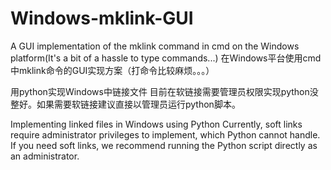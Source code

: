 # Windows-mklink-GUI
A GUI implementation of the mklink command in cmd on the Windows platform(It's a bit of a hassle to type commands...)
在Windows平台使用cmd中mklink命令的GUI实现方案（打命令比较麻烦。。。）

用python实现Windows中链接文件
目前在软链接需要管理员权限实现python没整好。如果需要软链接建议直接以管理员运行python脚本。

Implementing linked files in Windows using Python
Currently, soft links require administrator privileges to implement, which Python cannot handle. If you need soft links, we recommend running the Python script directly as an administrator.

